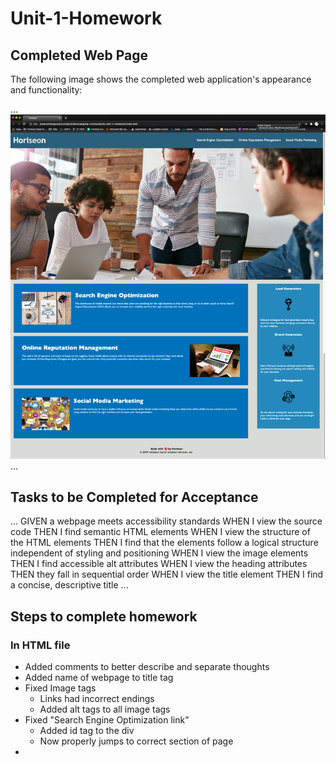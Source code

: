 # Unit-1-Homework

## Completed Web Page

The following image shows the completed web application's appearance and functionality:

...
![Completed Homework Image](./assets/images/Picture1.png)
...


## Tasks to be Completed for Acceptance
...
GIVEN a webpage meets accessibility standards
WHEN I view the source code
THEN I find semantic HTML elements
WHEN I view the structure of the HTML elements
THEN I find that the elements follow a logical structure independent of styling and positioning
WHEN I view the image elements
THEN I find accessible alt attributes
WHEN I view the heading attributes
THEN they fall in sequential order
WHEN I view the title element
THEN I find a concise, descriptive title
...

## Steps to complete homework

### In HTML file

- Added comments to better describe and separate thoughts
- Added name of webpage to title tag
- Fixed Image tags
    - Links had incorrect endings
    - Added alt tags to all image tags
- Fixed "Search Engine Optimization link"
    - Added id tag to the div
    - Now properly jumps to correct section of page
- 
